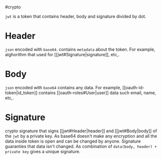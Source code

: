 #crypto 

`jwt` is a token that contains header, body and signature divided by dot.

# Header
`json` encoded with `base64`.
contains `metadata` about the token. For example, alghorithm that used for [[jwt#Signature|signature]], etc,.

# Body
`json` encoded with `base64`
contains any data. For example, [[oauth-id-token|id_token]] contains [[oauth-roles#User|user]] data such email, name, etc,.

# Signature
crypto signature that signs [[jwt#Header|header]] and [[jwt#Body|body]] of the `jwt`  by a private key.
As base64 doesn't make any encryption and all the data inside token is open and can be changed by anyone. Signature guaranties that data isn't changed. As combination of `data(body, header) + private key`  gives a unique signature. 